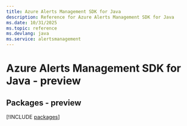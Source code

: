 ```yaml
---
title: Azure Alerts Management SDK for Java
description: Reference for Azure Alerts Management SDK for Java
ms.date: 10/31/2025
ms.topic: reference
ms.devlang: java
ms.service: alertsmanagement
---
```

# Azure Alerts Management SDK for Java - preview
## Packages - preview
[!INCLUDE [packages](alerts-management-index.md)]